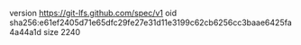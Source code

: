 version https://git-lfs.github.com/spec/v1
oid sha256:e61ef2405d71e65dfc29fe27e31d11e3199c62cb6256cc3baae6425fa4a44a1d
size 2240
